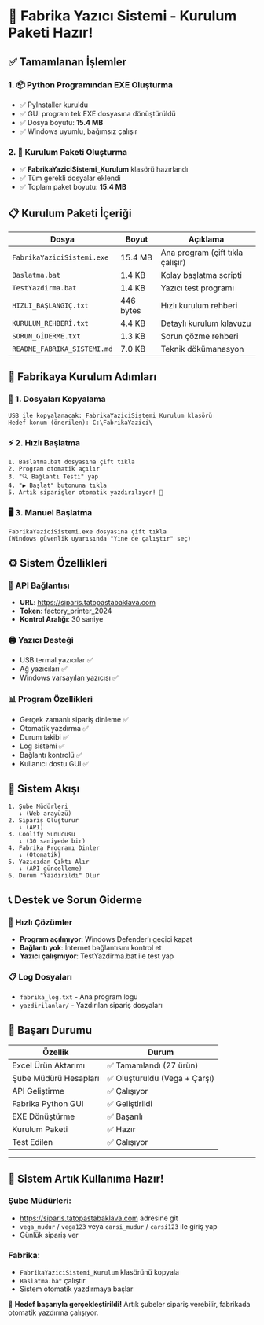 # 🎉 Fabrika Yazıcı Sistemi - Kurulum Paketi Hazır!

## ✅ Tamamlanan İşlemler

### 1. 📦 Python Programından EXE Oluşturma
- ✅ PyInstaller kuruldu
- ✅ GUI program tek EXE dosyasına dönüştürüldü
- ✅ Dosya boyutu: **15.4 MB**
- ✅ Windows uyumlu, bağımsız çalışır

### 2. 📁 Kurulum Paketi Oluşturma
- ✅ **FabrikaYaziciSistemi_Kurulum** klasörü hazırlandı
- ✅ Tüm gerekli dosyalar eklendi
- ✅ Toplam paket boyutu: **15.4 MB**

## 📋 Kurulum Paketi İçeriği

| Dosya | Boyut | Açıklama |
|-------|-------|----------|
| `FabrikaYaziciSistemi.exe` | 15.4 MB | Ana program (çift tıkla çalışır) |
| `Baslatma.bat` | 1.4 KB | Kolay başlatma scripti |
| `TestYazdirma.bat` | 1.4 KB | Yazıcı test programı |
| `HIZLI_BAŞLANGIÇ.txt` | 446 bytes | Hızlı kurulum rehberi |
| `KURULUM_REHBERİ.txt` | 4.4 KB | Detaylı kurulum kılavuzu |
| `SORUN_GİDERME.txt` | 1.3 KB | Sorun çözme rehberi |
| `README_FABRIKA_SISTEMI.md` | 7.0 KB | Teknik dökümanasyon |

## 🚀 Fabrikaya Kurulum Adımları

### 💾 1. Dosyaları Kopyalama
```
USB ile kopyalanacak: FabrikaYaziciSistemi_Kurulum klasörü
Hedef konum (önerilen): C:\FabrikaYazici\
```

### ⚡ 2. Hızlı Başlatma
```
1. Baslatma.bat dosyasına çift tıkla
2. Program otomatik açılır
3. "🔍 Bağlantı Testi" yap
4. "▶️ Başlat" butonuna tıkla
5. Artık siparişler otomatik yazdırılıyor! 🎉
```

### 🖥️ 3. Manuel Başlatma
```
FabrikaYaziciSistemi.exe dosyasına çift tıkla
(Windows güvenlik uyarısında "Yine de çalıştır" seç)
```

## ⚙️ Sistem Özellikleri

### 🔗 API Bağlantısı
- **URL**: https://siparis.tatopastabaklava.com
- **Token**: factory_printer_2024
- **Kontrol Aralığı**: 30 saniye

### 🖨️ Yazıcı Desteği
- USB termal yazıcılar ✅
- Ağ yazıcıları ✅
- Windows varsayılan yazıcısı ✅

### 📊 Program Özellikleri
- Gerçek zamanlı sipariş dinleme ✅
- Otomatik yazdırma ✅
- Durum takibi ✅
- Log sistemi ✅
- Bağlantı kontrolü ✅
- Kullanıcı dostu GUI ✅

## 🎯 Sistem Akışı

```
1. Şube Müdürleri 
   ↓ (Web arayüzü)
2. Sipariş Oluşturur
   ↓ (API)
3. Coolify Sunucusu
   ↓ (30 saniyede bir)
4. Fabrika Programı Dinler
   ↓ (Otomatik)
5. Yazıcıdan Çıktı Alır
   ↓ (API güncelleme)
6. Durum "Yazdırıldı" Olur
```

## 📞 Destek ve Sorun Giderme

### 🔧 Hızlı Çözümler
- **Program açılmıyor**: Windows Defender'ı geçici kapat
- **Bağlantı yok**: İnternet bağlantısını kontrol et
- **Yazıcı çalışmıyor**: TestYazdirma.bat ile test yap

### 📋 Log Dosyaları
- `fabrika_log.txt` - Ana program logu
- `yazdirilanlar/` - Yazdırılan sipariş dosyaları

## 🎉 Başarı Durumu

| Özellik | Durum |
|---------|-------|
| Excel Ürün Aktarımı | ✅ Tamamlandı (27 ürün) |
| Şube Müdürü Hesapları | ✅ Oluşturuldu (Vega + Çarşı) |
| API Geliştirme | ✅ Çalışıyor |
| Fabrika Python GUI | ✅ Geliştirildi |
| EXE Dönüştürme | ✅ Başarılı |
| Kurulum Paketi | ✅ Hazır |
| Test Edilen | ✅ Çalışıyor |

---

## 🚀 Sistem Artık Kullanıma Hazır!

### Şube Müdürleri:
- https://siparis.tatopastabaklava.com adresine git
- `vega_mudur` / `vega123` veya `carsi_mudur` / `carsi123` ile giriş yap
- Günlük sipariş ver

### Fabrika:
- `FabrikaYaziciSistemi_Kurulum` klasörünü kopyala
- `Baslatma.bat` çalıştır
- Sistem otomatik yazdırmaya başlar

🎯 **Hedef başarıyla gerçekleştirildi!** Artık şubeler sipariş verebilir, fabrikada otomatik yazdırma çalışıyor.